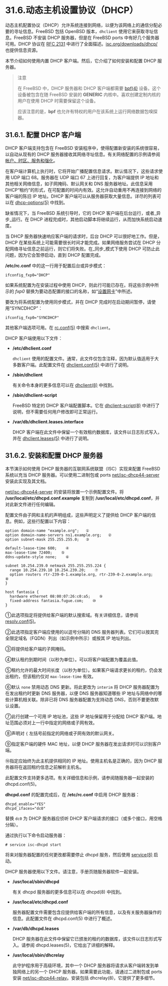# 31.6.动态主机设置协议（DHCP）

动态主机配置协议（DHCP）允许系统连接到网络，以便为该网络上的通信分配必要的寻址信息。FreeBSD 包括 OpenBSD 版本，`dhclient` 使用它来获取寻址信息。FreeBSD 不安装 DHCP 服务器，但是在 FreeBSD ports 中有好几个服务器可用。DHCP 协议在 [RFC 2131](http://www.freesoft.org/CIE/RFC/2131/) 中进行了全面描述。[isc.org/downloads/dhcp/](http://www.isc.org/downloads/dhcp/) 也提供信息资源。

本节介绍如何使用内置 DHCP 客户端。然后，它介绍了如何安装和配置 DHCP 服务器。

> 注意
>
> 在 FreeBSD 中，DHCP 服务器和 DHCP 客户端都需要 [bpf(4)](https://www.freebsd.org/cgi/man.cgi?query=bpf\&sektion=4\&format=html) 设备。这个设备被包含在随 FreeBSD 安装的 **GENERIC** 内核中。喜欢创建定制内核的用户在使用 DHCP 时需要保留这个设备。
>
> 应该注意的是，**bpf** 也允许有特权的用户在该系统上运行网络数据包嗅探器。

## 31.6.1. 配置 DHCP 客户端

DHCP 客户端支持包含在 FreeBSD 安装程序中，使得配置新安装的系统很容易，以自动从现有的 DHCP 服务器接收其网络寻址信息。有关网络配置的示例请参阅[帐户、时区、服务和强化](https://docs.freebsd.org/en/books/handbook/bsdinstall/index.html#bsdinstall-post)。

在客户端计算机上执行时，它将开始广播配置信息请求。默认情况下，这些请求使用 UDP 端口 68。服务器在 UDP 端口 67 上进行回复，为客户端提供 IP 地址和其他相关网络信息，如子网掩码、默认网关和 DNS 服务器地址。此信息采用 DHCP“租约”的形式，在可配置的时间内有效。这允许自动重用不再连接到网络的客户端的陈旧 IP 地址。DHCP 客户端可以从服务器获取大量信息。详尽的列表可以在 [dhcp-options(5)](https://www.freebsd.org/cgi/man.cgi?query=dhcp-options\&sektion=5\&format=html) 中找到。

缺省情况下，当 FreeBSD 系统引导时，它的 DHCP 客户端在后台运行，或者\_异步\_运行。在 DHCP 进程完成时，其他启动脚本将继续运行，从而加快系统启动速度。

当 DHCP 服务器快速响应客户端的请求时，后台 DHCP 可以很好地工作。但是，DHCP 在某些系统上可能需要很长时间才能完成。如果网络服务尝试在 DHCP 分配网络寻址信息之前运行，则它们将失败。在\_同步\_模式下使用 DHCP 可防止此问题，因为它会暂停启动，直到 DHCP 配置完成。

**/etc/rc.conf** 中的这一行用于配置后台或异步模式：

```
ifconfig_fxp0="DHCP"
```

如果系统配置为在安装过程中使用 DHCP，则此行可能已存在。将这些示例中所示的 _fxp0_ 替换为要动态配置的接口的名称，如“[设置网卡](https://docs.freebsd.org/en/books/handbook/config/index.html#config-network-setup)”中所述。

要改为将系统配置为使用同步模式，并在 DHCP 完成时在启动期间暂停，请使用“SYNCDHCP”：

```
ifconfig_fxp0="SYNCDHCP"
```

其他客户端选项可用。在 [rc.conf(5)](https://www.freebsd.org/cgi/man.cgi?query=rc.conf\&sektion=5\&format=html) 中搜索 `dhclient`。

DHCP 客户端使用以下文件：

*   **/etc/dhclient.conf**

    `dhclient` 使用的配置文件。通常，此文件仅包含注释，因为默认值适用于大多数客户端。此配置文件在 [dhclient.conf(5)](https://www.freebsd.org/cgi/man.cgi?query=dhclient.conf\&sektion=5\&format=html) 中进行了说明。
*   **/sbin/dhclient**

    有关命令本身的更多信息可以在 [dhclient(8)](https://www.freebsd.org/cgi/man.cgi?query=dhclient\&sektion=8\&format=html) 中找到。
*   **/sbin/dhclient-script**

    FreeBSD 特定的 DHCP 客户端配置脚本。它在 [dhclient-script(8)](https://www.freebsd.org/cgi/man.cgi?query=dhclient-script\&sektion=8\&format=html) 中进行了说明，但不需要任何用户修改即可正常运行。
*   **/var/db/dhclient.leases.interface**

    DHCP 客户端在此文件中保留一个有效租约数据库，该文件以日志形式写入，并在 [dhclient.leases(5)](https://www.freebsd.org/cgi/man.cgi?query=dhclient.leases\&sektion=5\&format=html) 中进行了说明。

## 31.6.2. 安装和配置 DHCP 服务器

本节演示如何使用 DHCP 服务器的互联网系统联盟（ISC）实现来配置 FreeBSD 系统以充当 DHCP 服务器。可以使用二进制包或 ports [net/isc-dhcp44-server](https://cgit.freebsd.org/ports/tree/net/isc-dhcp44-server/pkg-descr) 安装此实现及其文档。

[net/isc-dhcp44-server](https://cgit.freebsd.org/ports/tree/net/isc-dhcp43-server/pkg-descr) 的安装将放置一个示例配置文件。将 **/usr/local/etc/dhcpd.conf.example** 复制到 **/usr/local/etc/dhcpd.conf**，并对此新文件进行任何编辑。

配置文件由子网和主机的声明组成，这些声明定义了提供给 DHCP 客户端的信息。例如，这些行配置以下内容：

```
option domain-name "example.org";   ①
option domain-name-servers ns1.example.org;   ②
option subnet-mask 255.255.255.0;   ③

default-lease-time 600;    ④
max-lease-time 72400;    ⑤
ddns-update-style none;    ⑥

subnet 10.254.239.0 netmask 255.255.255.224 {
  range 10.254.239.10 10.254.239.20;    ⑦
  option routers rtr-239-0-1.example.org, rtr-239-0-2.example.org;    ⑧
}

host fantasia {
  hardware ethernet 08:00:07:26:c0:a5;    ⑨
  fixed-address fantasia.fugue.com;    ⑩
}
```

①此选项指定将提供给客户端的默认搜索域。有关详细信息，请参阅 [resolv.conf(5)](https://www.freebsd.org/cgi/man.cgi?query=resolv.conf\&sektion=5\&format=html)。

②此选项指定客户端应使用的以逗号分隔的 DNS 服务器列表。它们可以按其完全限定域名（FQDN）列出（如示例中所示）或按其 IP 地址列出。

③将提供给客户端的子网掩码。

④默认租约到期时间（以秒为单位）。可以将客户端配置为覆盖此值。

⑤租约允许的最大时间长度（以秒为单位）。如果客户端请求更长的租约，仍会发出租约，但该租约仅对 `max-lease-time` 有效。

⑥默认 `none` 禁用动态 DNS 更新。将此更改为 `interim` 将 DHCP 服务器配置为在发出租约时更新 DNS 服务器，以便 DNS 服务器知道哪些 IP 地址与网络中的哪些计算机相关联。除非已将 DNS 服务器配置为支持动态 DNS，否则不要更改默认设置。

⑦此行创建一个可用 IP 地址池，这些 IP 地址保留用于分配给 DHCP 客户端。地址范围必须对上一行中指定的网络或子网有效。

⑧声明对 `{` 左括号前指定的网络或子网有效的默认网关。

⑨指定客户端的硬件 MAC 地址，以便 DHCP 服务器在发出请求时可以识别客户端。

⑩指定应始终为此主机提供相同的 IP 地址。使用主机名是正确的，因为 DHCP 服务器将在返回租约信息之前解析主机名。

此配置文件支持更多选项。有关详细信息和示例，请参阅随服务器一起安装的 dhcpd.conf(5)。

**dhcpd.conf** 的配置完成后，在 **/etc/rc.conf** 中启用 DHCP 服务器：

```
dhcpd_enable="YES"
dhcpd_ifaces="dc0"
```

替换 `dc0` 为 DHCP 服务器应侦听 DHCP 客户端请求的接口（或多个接口，用空格分隔）。

通过执行以下命令启动服务器：

```
# service isc-dhcpd start
```

将来对服务器配置的任何更改都需要停止 dhcpd 服务，然后使用 [service(8)](https://www.freebsd.org/cgi/man.cgi?query=service\&sektion=8\&format=html) 启动。

DHCP 服务器使用以下文件。请注意，手册页随服务器软件一起安装。

*   **/usr/local/sbin/dhcpd**

    有关 dhcpd 服务器的更多信息可以在 dhcpd(8) 中找到。
*   **/usr/local/etc/dhcpd.conf**

    服务器配置文件需要包含应提供给客户端的所有信息，以及有关服务器操作的信息。此配置文件在 dhcpd.conf(5) 中进行了概述。
*   **/var/db/dhcpd.leases**

    DHCP 服务器在此文件中保留它已颁发的租约的数据库，该文件以日志形式写入。请参阅 dhcpd.leases(5)，它给出了详细的解释。
*   **/usr/local/sbin/dhcrelay**

    此守护程序用于高级环境，其中一个 DHCP 服务器将请求从客户端转发到单独网络上的另一个 DHCP 服务器。如果需要此功能，请通过二进制包或 ports 安装 [net/isc-dhcp44-relay](https://cgit.freebsd.org/ports/tree/net/isc-dhcp44-relay/pkg-descr)。安装包括 dhcrelay(8)，它提供了更多细节。
